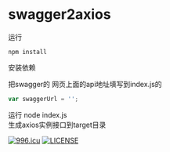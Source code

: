 # swagger2axios

运行
```
npm install
```
安装依赖

把swagger的 网页上面的api地址填写到index.js的  
```javascript
var swaggerUrl = '';
```

运行 node index.js  
生成axios实例接口到target目录  


<a href="https://996.icu"><img src="https://img.shields.io/badge/link-996.icu-red.svg" alt="996.icu"></a> 
[![LICENSE](https://img.shields.io/badge/license-NPL%20(The%20996%20Prohibited%20License)-blue.svg)](https://github.com/996icu/996.ICU/blob/master/LICENSE)
